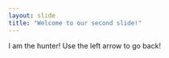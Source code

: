 ```yaml
---
layout: slide
title: "Welcome to our second slide!"
---
```

I am the hunter!
Use the left arrow to go back!
